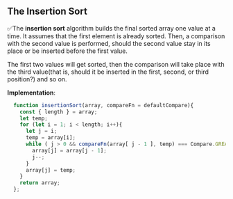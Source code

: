 ## The Insertion Sort

✅The __insertion sort__ algorithm builds the final sorted array one value at a time. It assumes that the first element is already sorted. Then, a comparison with the second value is performed, should the second value stay in its place or be inserted before the first value.

The first two values will get sorted, then the comparison will take place with the third value(that is, should it be inserted in the first, second, or third position?) and so on.

__Implementation__:

```JavaScript
  function insertionSort(array, compareFn = defaultCompare){
    const { length } = array;
    let temp;
    for (let i = 1; i < length; i++){
      let j = i;
      temp = array[i];
      while ( j > 0 && compareFn(array[ j - 1 ], temp) === Compare.GREATER_THAN){
        array[j] = array[j - 1];
        j--;        
      }
      array[j] = temp;
    }
    return array;
  };
```
